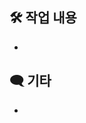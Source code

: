 <!-- PR 제목 양식 예시: [AIR-N] 회원 기능 도메인 -->

## 🛠️ 작업 내용
-

## 🗨️ 기타
<!-- PR 포인트 혹은 궁금한 점 등등 적어주시면 됩니다. 없으시면 지워주세요 -->
-  
